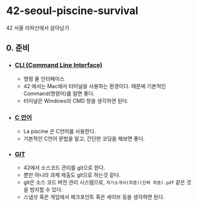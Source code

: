 # 42-seoul-piscine-survival
42 서울 라피신에서 살아남기

## 0. 준비

- ### [CLI (Command Line Interface)](./CLI/README.md)

  - 명령 줄 인터페이스
  - 42 에서는 Mac에서 터미널을 사용하는 환경이다. 때문에 기본적인 Command(명령어)를 알면 좋다.
  - 터미널은 Windows의 CMD 창을 생각하면 된다.

- ### [C 언어](./C/README.md)

  - La piscine 은 C언어를 사용한다.
  - 기본적인 C언어 문법을 알고, 간단한 코딩을 해보면 좋다.

- ### [GIT](./git/README.md)

  - 42에서 소스코드 관리를 git으로 한다.
  - 뿐만 아니라 과제 제출도 git으로 하는것 같다.
  - git은 소스 코드 버전 관리 시스템으로, `자기소개서(최종)(진짜 최종).pdf` 같은 것을 방지할 수 있다.
  - 스냅샷 혹은 게임에서 체크포인트 혹은 세이브 등을 생각하면 된다.
